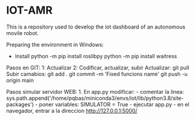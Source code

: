 # IOT-AMR
This is a repository used to develop the iot dashboard of an autonomous movile robot.

Preparing the environment in Windows:
- Install
    python -m pip install roslibpy
    python -m pip install waitress


Pasos en GIT:
    1: Actualizar
    2: Codificar, actualizar, subir
    Actualizar:
        git pull
    Subir camabios:
        git add .
        git commit -m 'Fixed funcions name'
        git push -u origin main

Pasos simular servidor WEB:
    1. En app.py modificar:
        - comentar la linea: sys.path.append('/home/pqbas/miniconda3/envs/iot/lib/python3.8/site-packages')
        - poner variables: SIMULATOR = True
        - ejecutar app.py
        - en el navegador, entrar a la direccion http://127.0.0.1:5000/